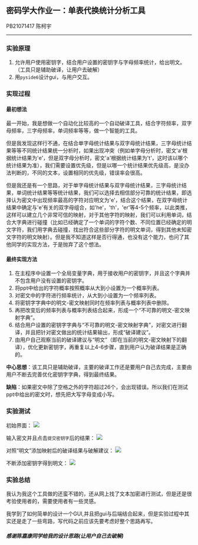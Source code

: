 ## 密码学大作业一：单表代换统计分析工具
PB21071417 陈柯宇
***
### 实验原理
1. 允许用户使用密钥字，结合用户设置的密钥字与字母频率统计，给出明文。（工具只是辅助破译，让用户去破解）
2. 用`pyside6`设计gui，与用户交互。

### 实现过程
#### 最初想法
最一开始，我是想做一个自动化比较高的一个自动破译工具，结合字符频率，双字母频率，三字母频率，单词频率等等，做一个智能的工具。

但是我发现这样行不通，在结合单字母统计结果与双字母统计结果，三字母统计结果等等不同统计结果统一分析时，如果出现冲突（例如单字母分析时，密文'a'根据统计结果为'e'，但是双字母分析时，密文'a'根据统计结果为't'，这时该以哪个统计结果为准），我们需要设置优先级，但是以哪一个统计结果优先级高，是没办法判断的，不同的文本，设置相同的优先级，错误率会很高。  

但是我还是有一个思路，对于单字母统计结果与双字母统计结果，三字母统计结果，单词统计结果等等统计结果，我们可以选择去相信部分可靠的统计结果，即选择认为密文中出现频率最高的字符对应明文为'e'，结合这个结果，在双字母统计结果中确定与'e'有关的双字母组合，如'he'，'th'，'er'等4-5个频率，以此类推，这样可以建立几个非常可信的映射，对于其他字符的映射，我们可以利用单词，结合大字典进行碰撞（比如已经确定了一个单词的字符个数、不同位置已经确定的明文字符，我们用字典去碰撞，找出符合这些部分字符的明文单词，得到其他未知密文字符的明文映射）。但是我不知道这样是否行得通，也没有这个能力，也问了其他同学的实现方法，于是抛弃了这个想法。

#### 最终实现方法
1. 在主程序中设置一个全局变量字典，用于接收用户的密钥字，并且这个字典并不包含用户没有设置的密钥字。
2. 将ppt中给出的字符概率按照概率从大到小设置为一个概率列表。
3. 对密文中的字符进行频率统计，从大到小设置为一个频率列表。
4. 将密钥字字典中的明文-密文映射同时在频率列表与概率列表中删除。
5. 再把改变后的频率列表与概率列表结合起来，形成一个“不可靠的明文-密文映射字典”。
6. 结合用户设置的密钥字字典与“不可靠的明文-密文映射字典”，对密文进行翻译，并且把针对密文做出的统计结果输出，形成“破译建议”。
7. 由用户自己观察当前的破译建议与“明文”（即在当前的明文-密文映射下的翻译），优化更新密钥字，再重复以上4-6步骤，直到用户认为破译结果是正确的。

**中心思想**：该工具只是辅助破译，主要的破译工作还是要用户自己去完成，主要由用户不断去完善优化密钥字字典，得到最终结果。

**缺陷**：如果密文中除了空格之外的字符超过26个，会出现错误。所以我们在测试ppt中给出的密文时，想先把大写字母变成小写。

### 实验测试
初始界面：
![](/%E4%BD%9C%E4%B8%9A%E4%B8%80/Snipaste_2023-06-17_15-44-29.png)

输入密文并且点击`提交密钥字`后的结果：
![](/%E4%BD%9C%E4%B8%9A%E4%B8%80/Snipaste_2023-06-17_15-49-47.png)

对照“明文”添加映射后的破译结果与破解建议：
![](/%E4%BD%9C%E4%B8%9A%E4%B8%80/Snipaste_2023-06-17_15-54-42.png)

不断添加密钥字得到明文：
![](/%E4%BD%9C%E4%B8%9A%E4%B8%80/Snipaste_2023-06-17_16-01-25.png)

### 实验总结
我认为我这个工具做的还蛮不错的，还从网上找了文本加密进行测试，但是还是很考验使用者的，需要使用者有一些灵感。

我学到了如何简单的设计一个GUI,并且把gui与后端结合起来，但是实验过程中其实还是走了一些弯路，写代码之前应该先要考虑好整个思路再写。

##### 感谢陈嘉康同学给我的设计思路(让用户自己去破解)
